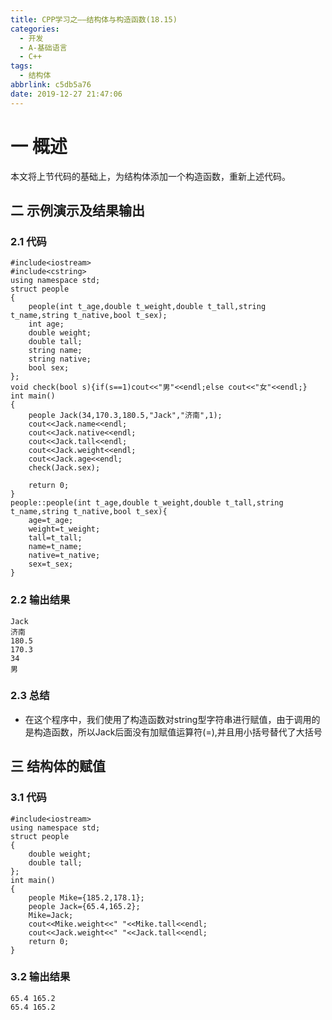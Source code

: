 ```yaml
---
title: CPP学习之——结构体与构造函数(18.15)
categories:
  - 开发
  - A-基础语言
  - C++
tags:
  - 结构体
abbrlink: c5db5a76
date: 2019-12-27 21:47:06
---
```

# 一 概述

本文将上节代码的基础上，为结构体添加一个构造函数，重新上述代码。  

<!--more-->

## 二 示例演示及结果输出

### 2.1 代码

```
#include<iostream>
#include<cstring>
using namespace std;
struct people
{
	people(int t_age,double t_weight,double t_tall,string t_name,string t_native,bool t_sex);
	int age;
	double weight;
	double tall;
	string name;
	string native;
	bool sex;
};
void check(bool s){if(s==1)cout<<"男"<<endl;else cout<<"女"<<endl;}
int main()
{
	people Jack(34,170.3,180.5,"Jack","济南",1);
	cout<<Jack.name<<endl;
	cout<<Jack.native<<endl;
	cout<<Jack.tall<<endl;
	cout<<Jack.weight<<endl;
	cout<<Jack.age<<endl;
	check(Jack.sex);

	return 0;
}
people::people(int t_age,double t_weight,double t_tall,string t_name,string t_native,bool t_sex){
	age=t_age;
	weight=t_weight;
	tall=t_tall;
	name=t_name;
	native=t_native;
	sex=t_sex;
}
```

### 2.2 输出结果

```
Jack
济南
180.5
170.3
34
男
```

### 2.3 总结

* 在这个程序中，我们使用了构造函数对string型字符串进行赋值，由于调用的是构造函数，所以Jack后面没有加赋值运算符(=),并且用小括号替代了大括号

## 三 结构体的赋值

### 3.1 代码

```
#include<iostream>
using namespace std;
struct people
{
	double weight;
	double tall;
};
int main()
{
	people Mike={185.2,178.1};
	people Jack={65.4,165.2};
	Mike=Jack;
	cout<<Mike.weight<<" "<<Mike.tall<<endl;
	cout<<Jack.weight<<" "<<Jack.tall<<endl;
	return 0;
}
```

### 3.2 输出结果

```
65.4 165.2
65.4 165.2
```


